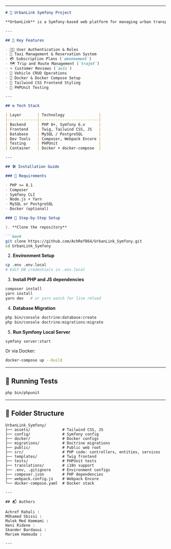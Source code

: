 
---

````markdown
# 🚖 UrbanLink Symfony Project

**UrbanLink** is a Symfony-based web platform for managing urban transportation services such as taxi bookings, user subscriptions, and vehicle routing. It is designed with modern backend and frontend technologies, providing a scalable and flexible architecture for future enhancements.

---

## 📌 Key Features

- 🧑‍💼 User Authentication & Roles
- 🚖 Taxi Management & Reservation System
- 💳 Subscription Plans (`abonnement`)
- 🗺️ Trip and Route Management (`trajet`)
- ⭐ Customer Reviews (`avis`)
- 🚗 Vehicle CRUD Operations
- 🐳 Docker & Docker Compose Setup
- 🎨 Tailwind CSS Frontend Styling
- 🧪 PHPUnit Testing

---

## ⚙️ Tech Stack

| Layer       | Technology               |
|-------------|--------------------------|
| Backend     | PHP 8+, Symfony 6.x      |
| Frontend    | Twig, Tailwind CSS, JS   |
| Database    | MySQL / PostgreSQL       |
| Dev Tools   | Composer, Webpack Encore |
| Testing     | PHPUnit                  |
| Container   | Docker + docker-compose  |

---

## 🛠 Installation Guide

### 🧾 Requirements

- PHP >= 8.1
- Composer
- Symfony CLI
- Node.js + Yarn
- MySQL or PostgreSQL
- Docker (optional)

### 🔧 Step-by-Step Setup

1. **Clone the repository**

```bash
git clone https://github.com/AchRef864/UrbanLink_Symfony.git
cd UrbanLink_Symfony
````

2. **Environment Setup**

```bash
cp .env .env.local
# Edit DB credentials in .env.local
```

3. **Install PHP and JS dependencies**

```bash
composer install
yarn install
yarn dev   # or yarn watch for live reload
```

4. **Database Migration**

```bash
php bin/console doctrine:database:create
php bin/console doctrine:migrations:migrate
```

5. **Run Symfony Local Server**

```bash
symfony server:start
```

Or via Docker:

```bash
docker-compose up --build
```

---

## 🧪 Running Tests

```bash
php bin/phpunit
```

---

## 📁 Folder Structure

```
UrbanLink_Symfony/
├── assets/              # Tailwind CSS, JS
├── config/              # Symfony config
├── docker/              # Docker configs
├── migrations/          # Doctrine migrations
├── public/              # Public web root
├── src/                 # PHP code: controllers, entities, services
├── templates/           # Twig frontend
├── tests/               # PHPUnit tests
├── translations/        # i18n support
├── .env, .gitignore     # Environment configs
├── composer.json        # PHP dependencies
├── webpack.config.js    # Webpack Encore
└── docker-compose.yaml  # Docker stack
```


```
---

## 📬 Authors

Achref Rahali : 
MOhamed Sbissi : 
Malek Med Hammami : 
Heni Ridene :
Skander Bardaoui :
Mariem Hamouda : 

---
```
